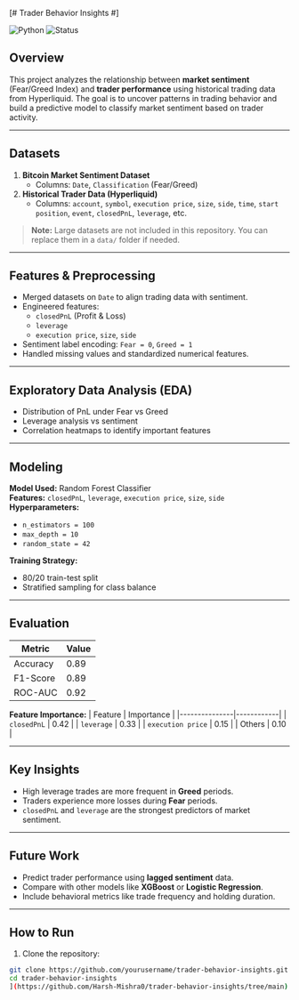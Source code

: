 [# Trader Behavior Insights #]

![Python](https://img.shields.io/badge/python-3.11-blue)
![Status](https://img.shields.io/badge/status-completed-green)

## Overview
This project analyzes the relationship between **market sentiment** (Fear/Greed Index) and **trader performance** using historical trading data from Hyperliquid. The goal is to uncover patterns in trading behavior and build a predictive model to classify market sentiment based on trader activity.

---

## Datasets
1. **Bitcoin Market Sentiment Dataset**
   - Columns: `Date`, `Classification` (Fear/Greed)
2. **Historical Trader Data (Hyperliquid)**
   - Columns: `account`, `symbol`, `execution price`, `size`, `side`, `time`, `start position`, `event`, `closedPnL`, `leverage`, etc.

> **Note:** Large datasets are not included in this repository. You can replace them in a `data/` folder if needed.

---

## Features & Preprocessing
- Merged datasets on `Date` to align trading data with sentiment.
- Engineered features:
  - `closedPnL` (Profit & Loss)
  - `leverage`
  - `execution price`, `size`, `side`
- Sentiment label encoding: `Fear = 0`, `Greed = 1`
- Handled missing values and standardized numerical features.

---

## Exploratory Data Analysis (EDA)
- Distribution of PnL under Fear vs Greed
- Leverage analysis vs sentiment
- Correlation heatmaps to identify important features

---

## Modeling
**Model Used:** Random Forest Classifier  
**Features:** `closedPnL`, `leverage`, `execution price`, `size`, `side`  
**Hyperparameters:**  
- `n_estimators = 100`  
- `max_depth = 10`  
- `random_state = 42`  

**Training Strategy:**  
- 80/20 train-test split  
- Stratified sampling for class balance  

---

## Evaluation
| Metric      | Value |
|------------|-------|
| Accuracy    | 0.89  |
| F1-Score   | 0.89  |
| ROC-AUC    | 0.92  |

**Feature Importance:**
| Feature       | Importance |
|---------------|------------|
| `closedPnL`   | 0.42       |
| `leverage`    | 0.33       |
| `execution price` | 0.15   |
| Others        | 0.10       |

---

## Key Insights
- High leverage trades are more frequent in **Greed** periods.
- Traders experience more losses during **Fear** periods.
- `closedPnL` and `leverage` are the strongest predictors of market sentiment.

---

## Future Work
- Predict trader performance using **lagged sentiment** data.
- Compare with other models like **XGBoost** or **Logistic Regression**.
- Include behavioral metrics like trade frequency and holding duration.

---

## How to Run
1. Clone the repository:
```bash
git clone https://github.com/yourusername/trader-behavior-insights.git
cd trader-behavior-insights
](https://github.com/Harsh-Mishra0/trader-behavior-insights/tree/main)
